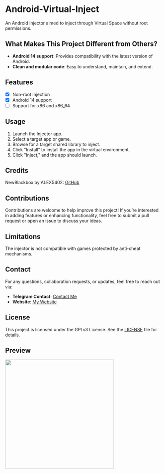 # Android-Virtual-Inject
An Android Injector aimed to inject through Virtual Space without root permissions.

## What Makes This Project Different from Others?
- **Android 14 support**: Provides compatibility with the latest version of Android.
- **Clean and modular code**: Easy to understand, maintain, and extend.

## Features
- [x] Non-root injection
- [x] Android 14 support
- [ ] Support for x86 and x86_64 

## Usage
1. Launch the Injector app.
2. Select a target app or game.
3. Browse for a target shared library to inject.
4. Click "Install" to install the app in the virtual environment.
5. Click "Inject," and the app should launch.

## Credits
NewBlackbox by ALEX5402: [GitHub](https://github.com/dibya0018) <br />

## Contributions
Contributions are welcome to help improve this project! If you’re interested in adding features or enhancing functionality, feel free to submit a pull request or open an issue to discuss your ideas.

## Limitations
The injector is not compatible with games protected by anti-cheat mechanisms.

## Contact
For any questions, collaboration requests, or updates, feel free to reach out via:
- **Telegram Contact**: [Contact Me](https://t.me/r]RedXNexon) <br>
- **Website**: [My Website](https://bipminds.com) <br>
 

## License
This project is licensed under the GPLv3 License. See the [LICENSE](LICENSE) file for details.

## Preview
<img src="https://drive.google.com/file/d/1mpoyiNmfopgMakW4lBZikWnshCqxDffv/view?usp=sharing" width="350">
